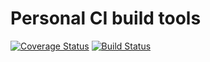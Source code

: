 # Personal CI build tools

[![Coverage Status](https://coveralls.io/repos/github/Alorel/personal-build-tools/badge.svg?branch=dev)](https://coveralls.io/github/Alorel/personal-build-tools?branch=dev)
[![Build Status](https://travis-ci.com/Alorel/personal-build-tools.svg?branch=dev)](https://travis-ci.com/Alorel/personal-build-tools)
